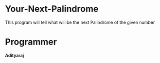 # Your-Next-Palindrome
This program will tell what will be the next Palindrome of the given number

# Programmer
**Adityaraj**
